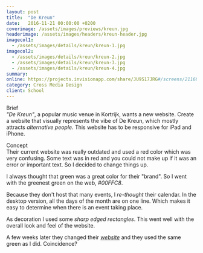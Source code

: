 ```yaml
---
layout: post
title:  "De Kreun"
date:   2016-11-21 00:00:00 +0200
coverimage: /assets/images/previews/kreun.jpg
headerimage: /assets/images/headers/kreun-header.jpg
imagecol1:
  - /assets/images/details/kreun/kreun-1.jpg
imagecol2:
  - /assets/images/details/kreun/kreun-2.jpg
  - /assets/images/details/kreun/kreun-3.jpg
  - /assets/images/details/kreun/kreun-4.jpg
summary:
online: https://projects.invisionapp.com/share/JU9S17JRG#/screens/211683729
category: Cross Media Design
client: School
---
```


<span class="post-content-text-subtitle" >Brief</span><br/>
*"De Kreun"*, a popular music venue in Kortrijk, wants a new website. Create a website that visually represents the vibe of De Kreun, which mostly attracts *alternative people*. This website has to be responsive for iPad and iPhone.

<span class="post-content-text-subtitle" >Concept</span><br/>
Their current website was really outdated and used a red color which was very confusing. Some text was in red and you could not make up if it was an error or important text. So I decided to change things up.

I always thought that green was a great color for their "brand". So I went with the greenest green on the web, *#00FFC8*.

Because they don't host that many events, I *re-thought* their calendar. In the desktop version, all the days of the month are on one line. Which makes it easy to determine when there is an event taking place.

As decoration I used some *sharp edged rectangles*. This went well with the overall look and feel of the website.

A few weeks later they changed their *<a href="http://www.wildewesten.be/" target="_blank">website</a>* and they used the same green as I did. Coincidence?
